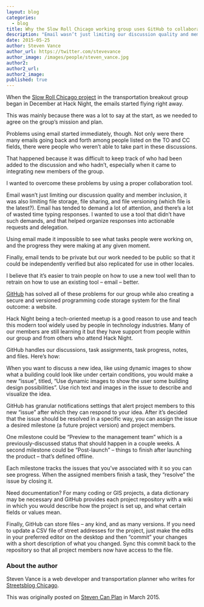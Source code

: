 ```yaml
---
layout: blog
categories: 
  - blog
title: Why the Slow Roll Chicago working group uses GitHub to collaborate
description: "Email wasn’t just limiting our discussion quality and member inclusion, it was also limiting file storage, file sharing, and file versioning (which file is the latest?). Email has tended to demand a lot of attention, and there’s a lot of wasted time typing responses. I wanted to use a tool that didn’t have such demands, and that helped organize responses into actionable requests and delegation."
date: 2015-05-25
author: Steven Vance
author_url: https://twitter.com/stevevance
author_image: /images/people/steven_vance.jpg
author2:
author2_url:
author2_image:
published: true
---
```


When the [Slow Roll Chicago project](https://github.com/zorostang/chicago_bike_equity) in the transportation breakout group began in December at Hack Night, the emails started flying right away.

This was mainly because there was a lot to say at the start, as we needed to agree on the group’s mission and plan.

Problems using email started immediately, though. Not only were there many emails going back and forth among people listed on the TO and CC fields, there were people who weren’t able to take part in these discussions.

That happened because it was difficult to keep track of who had been added to the discussion and who hadn’t, especially when it came to integrating new members of the group.

I wanted to overcome these problems by using a proper collaboration tool.

Email wasn’t just limiting our discussion quality and member inclusion, it was also limiting file storage, file sharing, and file versioning (which file is the latest?). Email has tended to demand a lot of attention, and there’s a lot of wasted time typing responses. I wanted to use a tool that didn’t have such demands, and that helped organize responses into actionable requests and delegation.

Using email made it impossible to see what tasks people were working on, and the progress they were making at any given moment.

Finally, email tends to be private but our work needed to be public so that it could be independently verified but also replicated for use in other locales.

I believe that it’s easier to train people on how to use a new tool well than to retrain on how to use an existing tool – email – better.

[GitHub](https://github.com/) has solved all of these problems for our group while also creating a secure and versioned programming code storage system for the final outcome: a website.

Hack Night being a tech-oriented meetup is a good reason to use and teach this modern tool widely used by people in technology industries. Many of our members are still learning it but they have support from people within our group and from others who attend Hack Night.

GitHub handles our discussions, task assignments, task progress, notes, and files. Here’s how:

When you want to discuss a new idea, like using dynamic images to show what a building could look like under certain conditions, you would make a new “issue”, titled, “Use dynamic images to show the user some building design possibilities”. Use rich text and images in the issue to describe and visualize the idea.

GitHub has granular notifications settings that alert project members to this new “issue” after which they can respond to your idea. After it’s decided that the issue should be resolved in a specific way, you can assign the issue a desired milestone (a future project version) and project members.

One milestone could be “Preview to the management team” which is a previously-discussed status that should happen in a couple weeks. A second milestone could be “Post-launch” – things to finish after launching the product – that’s defined offline.

Each milestone tracks the issues that you’ve associated with it so you can see progress. When the assigned members finish a task, they “resolve” the issue by closing it.

Need documentation? For many coding or GIS projects, a data dictionary may be necessary and GitHub provides each project repository with a wiki in which you would describe how the project is set up, and what certain fields or values mean.

Finally, GitHub can store files – any kind, and as many versions. If you need to update a CSV file of street addresses for the project, just make the edits in your preferred editor on the desktop and then “commit” your changes with a short description of what you changed. Sync this commit back to the repository so that all project members now have access to the file.

### About the author
Steven Vance is a web developer and transportation planner who writes for [Streetsblog Chicago](http://chi.streetsblog.org/).

This was originally posted on [Steven Can Plan](http://www.stevencanplan.com/2015/03/why-the-slow-roll-chicago-working-group-uses-github-to-collaborate/) in March 2015.
